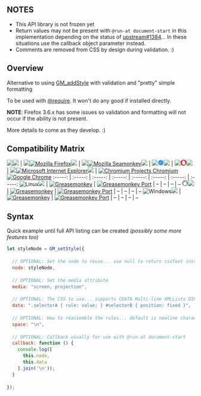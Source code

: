 ## NOTES

* This API library is not frozen yet
* Return values may not be present with `@run-at document-start` in this implementation depending on the status of [upstream#1384](https://github.com/greasemonkey/greasemonkey/issues/1384)... In these situations use the callback object parameter instead.
* Comments are removed from CSS by design during validation. :)

## Overview
Alternative to using [GM_addStyle](http://sf.net/apps/mediawiki/greasemonkey/index.php?title=GM_addStyle) with validation and "pretty" simple formatting

To be used with [@require](http://sf.net/apps/mediawiki/greasemonkey/index.php?title=Metadata_Block#.40require). It won't do any good if installed directly.

**NOTE**: Firefox 3.6.x has some issues so validation and formatting will not occur if the ability is not present.

More details to come as they develop. :)

## Compatibility Matrix
![](https://raw.githubusercontent.com/Martii/UserScripts/master/res/compatibilityMatrix/clear16.png)![](https://raw.githubusercontent.com/Martii/UserScripts/master/res/compatibilityMatrix/clearhalf16.png) | ![](https://raw.githubusercontent.com/Martii/UserScripts/master/res/compatibilityMatrix/clearhalf16.png)[![Mozilla Firefox](https://raw.githubusercontent.com/Martii/UserScripts/master/res/compatibilityMatrix/firefox16.png "Mozilla Firefox")](https://www.getfirefox.com/)![](https://raw.githubusercontent.com/Martii/UserScripts/master/res/compatibilityMatrix/clearhalf16.png) | ![](https://raw.githubusercontent.com/Martii/UserScripts/master/res/compatibilityMatrix/clearhalf16.png)[![Mozilla Seamonkey](https://raw.githubusercontent.com/Martii/UserScripts/master/res/compatibilityMatrix/seamonkey16.png "Mozilla Seamonkey")](http://www.seamonkey-project.org/)![](https://raw.githubusercontent.com/Martii/UserScripts/master/res/compatibilityMatrix/clearhalf16.png) | ![](https://raw.githubusercontent.com/Martii/UserScripts/master/res/compatibilityMatrix/clearhalf16.png)[![Apple Safari](https://raw.githubusercontent.com/Martii/UserScripts/master/res/compatibilityMatrix/safari16.png "Apple Safari")](http://www.apple.com/safari/)![](https://raw.githubusercontent.com/Martii/UserScripts/master/res/compatibilityMatrix/clearhalf16.png) | ![](https://raw.githubusercontent.com/Martii/UserScripts/master/res/compatibilityMatrix/clearhalf16.png)[![Opera Software Opera](https://raw.githubusercontent.com/Martii/UserScripts/master/res/compatibilityMatrix/opera16.png "Opera Software Opera")](http://www.opera.com/)![](https://raw.githubusercontent.com/Martii/UserScripts/master/res/compatibilityMatrix/clearhalf16.png) | ![](https://raw.githubusercontent.com/Martii/UserScripts/master/res/compatibilityMatrix/clearhalf16.png)[![Microsoft Internet Explorer](https://raw.githubusercontent.com/Martii/UserScripts/master/res/compatibilityMatrix/iexplorer16.png "Microsoft Internet Explorer")](http://www.microsoft.com/windows/internet-explorer/)![](https://raw.githubusercontent.com/Martii/UserScripts/master/res/compatibilityMatrix/clearhalf16.png) | [![Chromium Projects Chromium](https://raw.githubusercontent.com/Martii/UserScripts/master/res/compatibilityMatrix/chromium16.png "Chromium Projects Chromium")](http://dev.chromium.org/chromium-projects)[![Google Chrome](https://raw.githubusercontent.com/Martii/UserScripts/master/res/compatibilityMatrix/chrome16.png "Google Chrome")](http://www.google.com/chrome/)
:-----: | :-----: | :-----: | :-----: | :-----: | :-----: | :-----: | :-----:
![Linux](https://raw.githubusercontent.com/Martii/UserScripts/master/res/compatibilityMatrix/linux16.png "Linux")![](https://raw.githubusercontent.com/Martii/UserScripts/master/res/compatibilityMatrix/clearhalf16.png) | [![Greasemonkey](https://raw.githubusercontent.com/Martii/UserScripts/master/res/compatibilityMatrix/greasemonkey16.png "Greasemonkey")](https://addons.mozilla.org/firefox/addon/748) | [![Greasemonkey Port](https://raw.githubusercontent.com/Martii/UserScripts/master/res/compatibilityMatrix/gmport16.png "Greasemonkey Port")](https://sf.net/projects/gmport/files/) | &ndash; | &ndash; | &ndash; | &ndash;
![Macintosh](https://raw.githubusercontent.com/Martii/UserScripts/master/res/compatibilityMatrix/macintosh16.png "Macintosh")![](https://raw.githubusercontent.com/Martii/UserScripts/master/res/compatibilityMatrix/clearhalf16.png) | [![Greasemonkey](https://raw.githubusercontent.com/Martii/UserScripts/master/res/compatibilityMatrix/greasemonkey16.png "Greasemonkey")](https://addons.mozilla.org/firefox/addon/748) | [![Greasemonkey Port](https://raw.githubusercontent.com/Martii/UserScripts/master/res/compatibilityMatrix/gmport16.png "Greasemonkey Port")](https://sf.net/projects/gmport/files/) | &ndash; | &ndash; | &ndash; | &ndash;
![Windows](https://raw.githubusercontent.com/Martii/UserScripts/master/res/compatibilityMatrix/windows16.png "Windows")![](https://raw.githubusercontent.com/Martii/UserScripts/master/res/compatibilityMatrix/clearhalf16.png) | [![Greasemonkey](https://raw.githubusercontent.com/Martii/UserScripts/master/res/compatibilityMatrix/greasemonkey16.png "Greasemonkey")](https://addons.mozilla.org/firefox/addon/748) | [![Greasemonkey Port](https://raw.githubusercontent.com/Martii/UserScripts/master/res/compatibilityMatrix/gmport16.png "Greasemonkey Port")](https://sf.net/projects/gmport/files/) | &ndash; | &ndash; | &ndash; | &ndash;

## Syntax

Quick example until full API listing can be created *(possibly some more features too)*

``` javascript
let styleNode = GM_setStyle({

  // OPTIONAL: Set the node to reuse... use null to return cssText instead of styleNode
  node: styleNode,

  // OPTIONAL: Set the media attribute
  media: "screen, projection",

  // OPTIONAL: The CSS to use... supports CDATA Multi-line XMLLists DIRECTLY!
  data: ".selectorA { rule: value; } #selectorB { position: fixed }",

  // OPTIONAL: How to reassemble the rules... default is newline character
  space: "\n",

  // OPTIONAL: Callback usually for use with @run-at document-start
  callback: function () {
    console.log([
      this.node,
      this.data
    ].join('\n'));
  }

});
```
